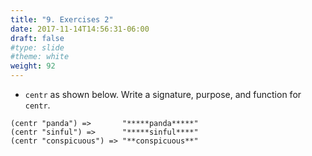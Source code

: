 ```yaml
---
title: "9. Exercises 2"
date: 2017-11-14T14:56:31-06:00
draft: false
#type: slide
#theme: white
weight: 92
---
```


* `centr` as shown below. Write a signature, purpose, and function for `centr`.

```racket
(centr "panda") =>       "*****panda*****"
(centr "sinful") =>      "*****sinful****"
(centr "conspicuous") => "**conspicuous**"
```



